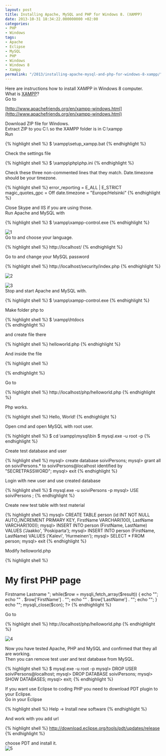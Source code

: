 ```yaml
---
layout: post
title: Installing Apache, MySQL and PHP for Windows 8. (XAMPP)
date: 2013-10-31 18:34:22.000000000 +02:00
categories:
- PHP
- Windows
tags:
- Apache
- Eclipse
- MySQL
- PHP
- Windows
- Windows 8
- Xampp
permalink: "/2013/installing-apache-mysql-and-php-for-windows-8-xampp/"
---
```

Here are instructions how to install XAMPP in Windows 8 computer.  
What is [XAMPP](http://en.wikipedia.org/wiki/XAMPP)?  
Go to

[http://www.apachefriends.org/en/xampp-windows.html](http://www.apachefriends.org/en/xampp-windows.html)

Download ZIP file for Windows.  
Extract ZIP to you C:\ so the XAMPP folder is in C:\xampp  
Run

{% highlight shell %}
$ \xampp\setup_xampp.bat
{% endhighlight %}

Check the settings file

{% highlight shell %}
$ \xampp\php\php.ini
{% endhighlight %}

Check these three non-commented lines that they match. Date.timezone should be your timezone.

{% highlight shell %}
error_reporting = E_ALL | E_STRICT
magic_quotes_gpc = Off
date.timezone = "Europe/Helsinki"
{% endhighlight %}

Close Skype and IIS if you are using those.  
Run Apache and MySQL with

{% highlight shell %}
$ \xampp\xampp-control.exe
{% endhighlight %}

![1](/assets/2013/10/1.png)  
Go to and choose your language.

{% highlight shell %}
http://localhost/
{% endhighlight %}

Go to and change your MySQL password

{% highlight shell %}
http://localhost/security/index.php
{% endhighlight %}

![2](/assets/2013/10/2.png)

![3](/assets/2013/10/3.png)  
Stop and start Apache and MySQL with.

{% highlight shell %}
$ \xampp\xampp-control.exe
{% endhighlight %}

Make folder php to

{% highlight shell %}
$ \xampp\htdocs\
{% endhighlight %}

and create file there

{% highlight shell %}
helloworld.php
{% endhighlight %}

And inside the file

{% highlight shell %}
<?php 
 Print "Hello, World!";
 ?>
{% endhighlight %}

Go to

{% highlight shell %}
http://localhost/php/helloworld.php
{% endhighlight %}

Php works.

{% highlight shell %}
Hello, World!
{% endhighlight %}

Open cmd and open MySQL with root user.

{% highlight shell %}
$ cd \xampp\mysql\bin
$ mysql.exe -u root -p
{% endhighlight %}

Create test database and user

{% highlight shell %}
mysql> create database soiviPersons;
mysql> grant all on soiviPersons.* to soiviPersons@localhost identified by "SECRETPASSWORD";
mysql> exit
{% endhighlight %}

Login with new user and use created database

{% highlight shell %}
$ mysql.exe -u soiviPersons -p
mysql> USE soiviPersons ;
{% endhighlight %}

Create new test table with test material

{% highlight shell %}
mysql> CREATE TABLE person (id INT NOT NULL AUTO_INCREMENT PRIMARY KEY, FirstName VARCHAR(100), LastName VARCHAR(100));
mysql> INSERT INTO person (FirstName, LastName) VALUES ('Jaakko', 'Poskiparta');
mysql> INSERT INTO person (FirstName, LastName) VALUES ('Kalevi', 'Hurmeinen');
mysql> SELECT * FROM person;
mysql> exit
{% endhighlight %}

Modify helloworld.php

{% highlight shell %}
<!DOCTYPE html>
<html>
<body>
<h1>My first PHP page</h1>
<?php
$con=mysqli_connect("localhost","soiviPersons","SECRETPASSWORD","soiviPersons");
// Check connection
if (mysqli_connect_errno())
  {
  echo "Failed to connect to MySQL: " . mysqli_connect_error();
  }
$result = mysqli_query($con,"SELECT * FROM person");
echo "<table border='1'>
<tr>
<th>Firstname</th>
<th>Lastname</th>
</tr>";
while($row = mysqli_fetch_array($result))
  {
  echo "<tr>";
  echo "<td>" . $row['FirstName'] . "</td>";
  echo "<td>" . $row['LastName'] . "</td>";
  echo "</tr>";
  }
echo "</table>";
mysqli_close($con);
?>
</body>
</html>
{% endhighlight %}

Go to

{% highlight shell %}
http://localhost/php/helloworld.php
{% endhighlight %}

![4](/assets/2013/10/4.png)

Now you have tested Apache, PHP and MySQL and confirmed that they all are working.  
Then you can remove test user and test database from MySQL.

{% highlight shell %}
$ mysql.exe -u root -p
mysql> DROP USER soiviPersons@localhost;
mysql> DROP DATABASE soiviPersons;
mysql> SHOW DATABASES;
mysql> exit;
{% endhighlight %}

If you want use Eclipse to coding PHP you need to download PDT plugin to your Eclipse.  
Go in your Eclipse

{% highlight shell %}
Help -> Install new software
{% endhighlight %}

And work with you add url

{% highlight shell %}
http://download.eclipse.org/tools/pdt/updates/release
{% endhighlight %}

choose PDT and install it.  
![5](/assets/2013/10/5.png)
